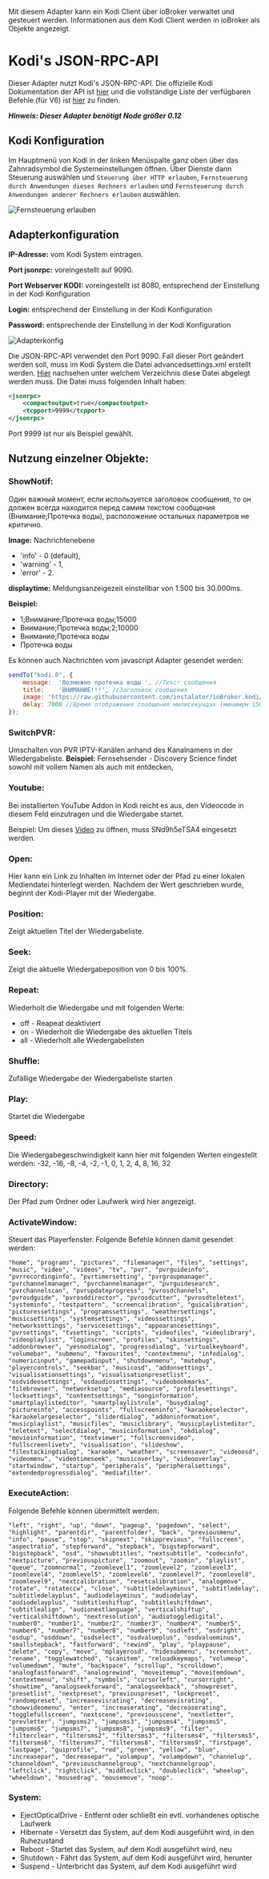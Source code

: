 Mit diesem Adapter kann ein Kodi Client über ioBroker verwaltet und gesteuert werden. Informationen aus dem Kodi Client werden in ioBroker als Objekte angezeigt.

# Kodi's JSON-RPC-API
Dieser Adapter nutzt Kodi's JSON-RPC-API. Die offizielle Kodi Dokumentation der API ist [hier](http://kodi.wiki/view/JSON-RPC_API) und die vollständige Liste der verfügbaren Befehle (für V6) ist [hier](http://kodi.wiki/view/JSON-RPC_API/v6) zu finden.

***Hinweis: Dieser Adapter benötigt Node größer 0.12***

## Kodi Konfiguration
Im Hauptmenü von Kodi in der linken Menüspalte ganz oben über das Zahnradsymbol die Systemeinstellungen öffnen. Über Dienste dann Steuerung auswählen und `Steuerung über HTTP erlauben`, `Fernsteuerung durch Anwendungen dieses Rechners erlauben` und `Fernsteuerung durch Anwendungen anderer Rechners erlauben` auswählen.

![Fernsteuerung erlauben](media/Fernsteuerung.PNG)

## Adapterkonfiguration
**IP-Adresse:** vom Kodi System eintragen.

**Port jsonrpc:** voreingestellt auf 9090.

**Port Webserver KODI:** voreingestellt ist 8080, entsprechend der Einstellung in der Kodi Konfiguration

**Login:** entsprechend der Einstellung in der Kodi Konfiguration

**Password:** entsprechende der Einstellung in der Kodi Konfiguration


![Adapterkonfig](media/Adapterkonfig.PNG)

Die JSON-RPC-API verwendet den Port 9090. Fall dieser Port geändert werden soll, muss im Kodi System die Datei advancedsettings.xml erstellt werden. [Hier](http://kodi.wiki/view/AdvancedSettings.xml) nachsehen unter welchem Verzeichnis diese Datei abgelegt werden muss. Die Datei muss folgenden Inhalt haben: 

```xml
<jsonrpc>
    <compactoutput>true</compactoutput>
    <tcpport>9999</tcpport>
</jsonrpc>
```
Port 9999 ist nur als Beispiel gewählt.

## Nutzung einzelner Objekte:
### ShowNotif:
Один важный момент, если используется заголовок сообщения, то он должен всегда находится перед самим текстом сообщения (Внимание;Протечка воды), расположение остальных параметров не критично.

**Image:**
Nachrichtenebene
  * 'info' - 0 (default),
  * 'warning' - 1,
  * 'error' - 2.

**displaytime:**
Meldungsanzeigezeit einstellbar von 1.500 bis 30.000ms.

**Beispiel:**
 * 1;Внимание;Протечка воды;15000
 * Внимание;Протечка воды;2;10000
 * Внимание;Протечка воды
 * Протечка воды

Es können auch Nachrichten vom javascript Adapter gesendet werden:
```js
sendTo("kodi.0", {
    message:  'Возможно протечка воды ', //Текст сообщения
    title:    'ВНИМАНИЕ!!!', //Заголовок сообщения
    image: 'https://raw.githubusercontent.com/instalator/ioBroker.kodi/master/admin/kodi.png', //Ссылка на иконку
    delay: 7000 //Время отображения сообщения милисекундах (минимум 1500 макс 30000 мс)
});
```
### SwitchPVR:
Umschalten von PVR IPTV-Kanälen anhand des Kanalnamens in der Wiedergabeliste.
**Beispiel:** Fernsehsender - Discovery Science findet sowohl mit vollem Namen als auch mit entdecken,


### Youtube:
Bei installierten YouTube Addon in Kodi reicht es aus, den Videocode in diesem Feld einzutragen und die Wiedergabe startet.

Beispiel: Um dieses [Video](https://www.youtube.com/watch?v=SNd9h5eTSA4) zu öffnen, muss SNd9h5eTSA4 eingesetzt werden.

### Open:
Hier kann ein Link zu Inhalten im Internet oder der Pfad zu einer lokalen Mediendatei hinterlegt werden.
Nachdem der Wert geschrieben wurde, beginnt der Kodi-Player mit der Wiedergabe.

### Position:
Zeigt aktuellen Titel der Wiedergabeliste.

### Seek:
Zeigt die aktuelle Wiedergabeposition von 0 bis 100%.

### Repeat:
Wiederholt die Wiedergabe und mit folgenden Werte:
* off - Reapeat deaktiviert
* on - Wiederholt die Wiedergabe des aktuellen Titels
* all - Wiederholt alle Wiedergabelisten

### Shuffle:
Zufällige Wiedergabe der Wiedergabeliste starten

### Play:
Startet die Wiedergabe

### Speed:
Die Wiedergabegeschwindigkeit kann hier mit folgenden Werten eingestellt werden:
-32, -16, -8, -4, -2, -1, 0, 1, 2, 4, 8, 16, 32

### Directory:
Der Pfad zum Ordner oder Laufwerk wird hier angezeigt.

### ActivateWindow:
Steuert das Playerfenster. Folgende Befehle können damit gesendet werden:
```
"home", "programs", "pictures", "filemanager", "files", "settings", "music", "video", "videos", "tv", "pvr", "pvrguideinfo", "pvrrecordinginfo", "pvrtimersetting", "pvrgroupmanager", "pvrchannelmanager", "pvrchannelmanager", "pvrguidesearch", "pvrchannelscan", "pvrupdateprogress", "pvrosdchannels", "pvrosdguide", "pvrosddirector", "pvrosdcutter", "pvrosdteletext", "systeminfo", "testpattern", "screencalibration", "guicalibration", "picturessettings", "programssettings", "weathersettings", "musicsettings", "systemsettings", "videossettings", "networksettings", "servicesettings", "appearancesettings", "pvrsettings", "tvsettings", "scripts", "videofiles", "videolibrary", "videoplaylist", "loginscreen", "profiles", "skinsettings", "addonbrowser", "yesnodialog", "progressdialog", "virtualkeyboard", "volumebar", "submenu", "favourites", "contextmenu", "infodialog", "numericinput", "gamepadinput", "shutdownmenu", "mutebug", "playercontrols", "seekbar", "musicosd", "addonsettings", "visualisationsettings", "visualisationpresetlist", "osdvideosettings", "osdaudiosettings", "videobookmarks", "filebrowser", "networksetup", "mediasource", "profilesettings", "locksettings", "contentsettings", "songinformation", "smartplaylisteditor", "smartplaylistrule", "busydialog", "pictureinfo", "accesspoints", "fullscreeninfo", "karaokeselector", "karaokelargeselector", "sliderdialog", "addoninformation", "musicplaylist", "musicfiles", "musiclibrary", "musicplaylisteditor", "teletext", "selectdialog", "musicinformation", "okdialog", "movieinformation", "textviewer", "fullscreenvideo", "fullscreenlivetv", "visualisation", "slideshow", "filestackingdialog", "karaoke", "weather", "screensaver", "videoosd", "videomenu", "videotimeseek", "musicoverlay", "videooverlay", "startwindow", "startup", "peripherals", "peripheralsettings", "extendedprogressdialog", "mediafilter".
```

### ExecuteAction:
Folgende Befehle können übermittelt werden:
```
"left", "right", "up", "down", "pageup", "pagedown", "select", "highlight", "parentdir", "parentfolder", "back", "previousmenu", "info", "pause", "stop", "skipnext", "skipprevious", "fullscreen", "aspectratio", "stepforward", "stepback", "bigstepforward", "bigstepback", "osd", "showsubtitles", "nextsubtitle", "codecinfo", "nextpicture", "previouspicture", "zoomout", "zoomin", "playlist", "queue", "zoomnormal", "zoomlevel1", "zoomlevel2", "zoomlevel3", "zoomlevel4", "zoomlevel5", "zoomlevel6", "zoomlevel7", "zoomlevel8", "zoomlevel9", "nextcalibration", "resetcalibration", "analogmove", "rotate", "rotateccw", "close", "subtitledelayminus", "subtitledelay", "subtitledelayplus", "audiodelayminus", "audiodelay", "audiodelayplus", "subtitleshiftup", "subtitleshiftdown", "subtitlealign", "audionextlanguage", "verticalshiftup", "verticalshiftdown", "nextresolution", "audiotoggledigital", "number0", "number1", "number2", "number3", "number4", "number5", "number6", "number7", "number8", "number9", "osdleft", "osdright", "osdup", "osddown", "osdselect", "osdvalueplus", "osdvalueminus", "smallstepback", "fastforward", "rewind", "play", "playpause", "delete", "copy", "move", "mplayerosd", "hidesubmenu", "screenshot", "rename", "togglewatched", "scanitem", "reloadkeymaps", "volumeup", "volumedown", "mute", "backspace", "scrollup", "scrolldown", "analogfastforward", "analogrewind", "moveitemup", "moveitemdown", "contextmenu", "shift", "symbols", "cursorleft", "cursorright", "showtime", "analogseekforward", "analogseekback", "showpreset", "presetlist", "nextpreset", "previouspreset", "lockpreset", "randompreset", "increasevisrating", "decreasevisrating", "showvideomenu", "enter", "increaserating", "decreaserating", "togglefullscreen", "nextscene", "previousscene", "nextletter", "prevletter", "jumpsms2", "jumpsms3", "jumpsms4", "jumpsms5", "jumpsms6", "jumpsms7", "jumpsms8", "jumpsms9", "filter", "filterclear", "filtersms2", "filtersms3", "filtersms4", "filtersms5", "filtersms6", "filtersms7", "filtersms8", "filtersms9", "firstpage", "lastpage", "guiprofile", "red", "green", "yellow", "blue", "increasepar", "decreasepar", "volampup", "volampdown", "channelup", "channeldown", "previouschannelgroup", "nextchannelgroup", "leftclick", "rightclick", "middleclick", "doubleclick", "wheelup", "wheeldown", "mousedrag", "mousemove", "noop".

```
### System:
 - EjectOpticalDrive - Entfernt oder schließt ein evtl. vorhandenes optische Laufwerk
 - Hibernate - Versetzt das System, auf dem Kodi ausgeführt wird, in den Ruhezustand
 - Reboot -  Startet das System, auf dem Kodi ausgeführt wird, neu
 - Shutdown - Fährt das System, auf dem Kodi ausgeführt wird, herunter
 - Suspend - Unterbricht das System, auf dem Kodi ausgeführt wird
